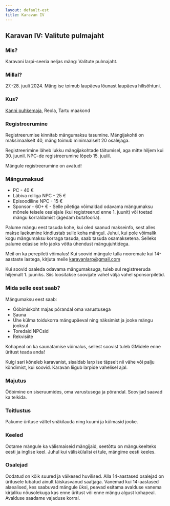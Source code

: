 ```yaml
---
layout: default-est
title: Karavan IV
---
```

## Karavan IV: Valitute pulmajaht

### Mis?

Karavani larpi-seeria neljas mäng: Valitute pulmajaht. 

### Millal?

27.-28. juuli 2024. Mäng ise toimub laupäeva lõunast laupäeva hilisõhtuni.

### Kus?

[Kanni puhkemaja](https://www.google.com/maps/place/Kanni+Puhkemaja+O%C3%9C/@58.2905583,26.6811562,15.13z/data=!4m9!3m8!1s0x46eb3a2c24476399:0xdc346e3e783869ce!5m2!4m1!1i2!8m2!3d58.2895799!4d26.685859!16s%2Fg%2F1tk6tlx2?entry=ttu), Reola, Tartu maakond

### Registreerumine

Registreerumise kinnitab mängumaksu tasumine. Mängijakohti on maksimaalselt 40, mäng toimub minimaalselt 20 osalejaga.

Registreerimine läheb lukku mängijakohtade täitumisel, aga mitte hiljem kui 30. juunil. NPC-de registreerumine lõpeb 15. juulil.

Mängule registreerumine on avatud!

### Mängumaksud

* PC - 40 €
* Läbiva rolliga NPC - 25 €
* Episoodiline NPC - 15 €
* Sponsor - 60+ € - Selle piletiga võimaldad odavama mängumaksu mõnele teisele osalejale (kui registreerud enne 1. juunit) või toetad mängu korraldamist (ägedam butafooria).

Palume mängu eest tasuda kohe, kui oled saanud makseinfo, sest alles makse laekumine kindlustab sulle koha mängul. Juhul, kui pole võimalik kogu mängumaksu korraga tasuda, saab tasuda osamaksetena. Selleks palume edasise info jaoks võtta ühendust mängujuhtidega.

Meil on ka perepileti võimalus! Kui soovid mängule tulla nooremate kui 14-aastaste lastega, kirjuta meile karavanlarp@gmail.com

Kui soovid osaleda odavama mängumaksuga, tuleb sul registreeruda hiljemalt 1. juuniks. Siis loositakse soovijate vahel välja vahel sponsorpiletid.

### Mida selle eest saab?

Mängumaksu eest saab:

* Ööbimiskoht majas põrandal oma varustusega
* Sauna
* Ühe külma toidukorra mängupäeval ning näksimist ja jooke mängu jooksul
* Toredaid NPCsid
* Rekvisiite

Kohapeal on ka saunatamise võimalus, sellest soovist tuleb GMidele enne üritust teada anda!

Kuigi sari kõneleb karavanist, sisaldab larp ise täpselt nii vähe või palju kõndimist, kui soovid. Karavan liigub larpide vahelisel ajal.

### Majutus

Ööbimine on siseruumides, oma varustusega ja põrandal. Soovijad saavad ka telkida.

### Toitlustus

Pakume ürituse vältel snäkilauda ning kuumi ja külmasid jooke. 

### Keeled

Ootame mängule ka välismaiseid mängijaid, seetõttu on mängukeelteks eesti ja inglise keel. Juhul kui väliskülalisi ei tule, mängime eesti keeles.

### Osalejad

Oodatud on kõik suured ja väikesed huvilised. Alla 14-aastased osalejad on üritusele lubatud ainult täiskasvanud saatjaga. Vanemad kui 14-aastased alaealised, kes saabuvad mängule üksi, peavad esitama avalduse vanema kirjaliku nõusolekuga kas enne üritust või enne mängu algust kohapeal. Avalduse saadame vajaduse korral.

